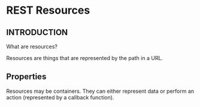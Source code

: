 # REST Resources

## INTRODUCTION

What are resources?

Resources are things that are represented by the path in a URL.

## Properties

Resources may be containers. They can either represent data or perform an action (represented by a callback function).